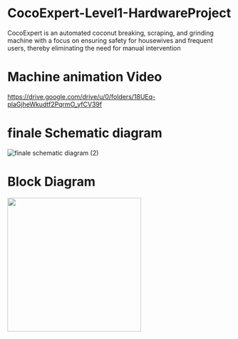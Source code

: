 # CocoExpert-Level1-HardwareProject
CocoExpert is an automated coconut breaking, scraping, and grinding machine with a focus on ensuring safety for housewives and frequent users, thereby eliminating the need for manual intervention

# Machine animation Video
https://drive.google.com/drive/u/0/folders/18UEq-plaGjheWkudtf2PqrmO_yfCV39f

# finale Schematic diagram
![finale schematic diagram (2)](https://github.com/seefaBanu/Automated-Coconut-Expert/assets/114132712/3ca570b8-386e-40a6-86f2-75389765807c)

# Block Diagram
<img width="300" alt="" src="https://github.com/seefaBanu/Automated-Coconut-Expert/assets/114132712/3a80fbc4-45ff-4c38-9c2e-82e89fcd7893">

